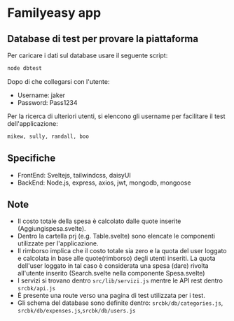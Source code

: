 # Familyeasy app

## Database di test per provare la piattaforma

Per caricare i dati sul database usare il seguente script:

```bash
node dbtest
```

Dopo di che collegarsi con l'utente:

- Username: jaker
- Password: Pass1234

Per la ricerca di ulteriori utenti, si elencono gli username per facilitare il test dell'applicazione:

```bash
mikew, sully, randall, boo
```

## Specifiche

- FrontEnd: Sveltejs, tailwindcss, daisyUI
- BackEnd: Node.js, express, axios, jwt, mongodb, mongoose 

## Note 

- Il costo totale della spesa è calcolato dalle quote inserite (Aggiungispesa.svelte).
- Dentro la cartella prj (e.g. Table.svelte) sono elencate le componenti utilizzate per l'applicazione.
- Il rimborso implica che il costo totale sia zero e la quota del user loggato e calcolata in base alle quote(rimborso) degli utenti inseriti. La quota dell'user loggato in tal caso è considerata una spesa (dare) rivolta all'utente inserito (Search.svelte nella componente Spesa.svelte)
- I servizi si trovano dentro `src/lib/servizi.js` mentre le API rest dentro `srcbk/api.js`
- È presente una route verso una pagina di test utilizzata per i test.
- Gli schema del database sono definite dentro: `srcbk/db/categories.js`, `srcbk/db/expenses.js`,`srcbk/db/users.js` 
  